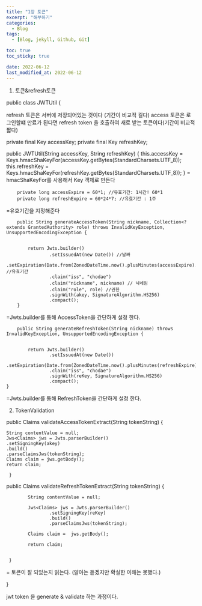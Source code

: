 ```yaml
---
title: "1장 토큰"
excerpt: "해부하기"
categories:
  - Blog
tags:
  - [Blog, jekyll, Github, Git]

toc: true
toc_sticky: true

date: 2022-06-12
last_modified_at: 2022-06-12
---
```


1.  토큰&refresh토큰

public class JWTUtil {

refresh 토큰은 서버에 저장되어있는 것이다 (기간이 비교적 길다)
access 토큰은 로그인할떄 만료가 된다면 refresh token 을 호출하여 새로 받는 토큰이다(기간이 비교적 짧다)

private final Key accessKey;
private final Key refreshKey;

public JWTUtil(String accessKey, String refreshKey) {
this.accessKey = Keys.hmacShaKeyFor(accessKey.getBytes(StandardCharsets.UTF_8));
this.refreshKey = Keys.hmacShaKeyFor(refreshKey.getBytes(StandardCharsets.UTF_8));
}
= hmacShaKeyFor를 사용해서 Key 객체로 만든다

        private long accessExpire = 60*1; //유효기간: 1시간! 60*1
        private long refreshExpire = 60*24*7; //유효기간 : 1주

=유효기간을 지정해준다

        public String generateAccessToken(String nickname, Collection<? extends GrantedAuthority> role) throws InvalidKeyException, UnsupportedEncodingException {


        	return Jwts.builder()
        			.setIssuedAt(new Date()) //날짜
        			.setExpiration(Date.from(ZonedDateTime.now().plusMinutes(accessExpire).toInstant())) //유효기간
        			.claim("iss", "chodae")
        			.claim("nickname", nickname) // 닉네임
        			.claim("role", role) //권한
        			.signWith(akey, SignatureAlgorithm.HS256)
        			.compact();
        }

=Jwts.builder를 통해 AccessToken을 간단하게 설정 한다.

        public String generateRefreshToken(String nickname) throws InvalidKeyException, UnsupportedEncodingException {


        	return Jwts.builder()
        			.setIssuedAt(new Date())
        			.setExpiration(Date.from(ZonedDateTime.now().plusMinutes(refreshExpire).toInstant()))
        			.claim("iss", "chodae")
     			    .signWith(reKey, SignatureAlgorithm.HS256)
    				.compact();
    }

=Jwts.builder를 통해 RefreshToken을 간단하게 설정 한다.

2. TokenValidation

public Claims validateAccessTokenExtract(String tokenString) {

    String contentValue = null;
    Jws<Claims> jws = Jwts.parserBuilder()
    .setSigningKey(akey)
    .build()
    .parseClaimsJws(tokenString);
    Claims claim = jws.getBody();
    return claim;

     }

public Claims validateRefreshTokenExtract(String tokenString) {

        	String contentValue = null;

        	Jws<Claims> jws = Jwts.parserBuilder()
        			.setSigningKey(reKey)
        			.build()
        			.parseClaimsJws(tokenString);

        	Claims claim =  jws.getBody();

        	return claim;


     }

= 토큰이 잘 되있는지 읽는다. (알아는 듣겠지만 확실한 이해는 못했다.)

}

jwt token 을 generate & validate 하는 과정이다.
